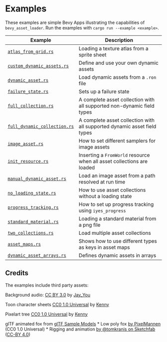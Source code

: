 # Examples

These examples are simple Bevy Apps illustrating the capabilities of `bevy_asset_loader`. Run the examples
with `cargo run --example <example>`.

| Example                                                  | Description                                                              |
|----------------------------------------------------------|--------------------------------------------------------------------------|
| [`atlas_from_grid.rs`](atlas_from_grid.rs)               | Loading a texture atlas from a sprite sheet                              |
| [`custom_dynamic_assets.rs`](custom_dynamic_assets.rs)   | Define and use your own dynamic assets                                   |
| [`dynamic_asset.rs`](dynamic_asset.rs)                   | Load dynamic assets from a `.ron` file                                   |
| [`failure_state.rs`](failure_state.rs)                   | Sets up a failure state                                                  |
| [`full_collection.rs`](full_collection.rs)               | A complete asset collection with all supported non-dynamic field types   |
| [`full_dynamic_collection.rs`](full_dynamic_collection.rs) | A complete asset collection with all supported dynamic asset field types |
| [`image_asset.rs`](image_asset.rs)                       | How to set different samplers for image assets                           |
| [`init_resource.rs`](init_resource.rs)                   | Inserting a `FromWorld` resource when all asset collections are loaded   |
| [`manual_dynamic_asset.rs`](manual_dynamic_asset.rs)     | Load an image asset from a path resolved at run time                     |
| [`no_loading_state.rs`](no_loading_state.rs)             | How to use asset collections without a loading state                     |
| [`progress_tracking.rs`](progress_tracking.rs)           | How to set up progress tracking using `iyes_progress`                    |
| [`standard_material.rs`](standard_material.rs)           | Loading a standard material from a png file                              |
| [`two_collections.rs`](two_collections.rs)               | Load multiple asset collections                                          |
| [`asset_maps.rs`](asset_maps.rs)                         | Shows how to use different types as keys in asset maps                   |
| [`dynamic_asset_arrays.rs`](dynamic_asset_arrays.rs)                         | Defines dynamic assets in arrays                                         |

## Credits

The examples include third party assets:

Background audio: [CC BY 3.0](https://creativecommons.org/licenses/by/3.0/)
by [Jay_You](https://freesound.org/people/Jay_You/sounds/460432/)

Toon character sheets [CC0 1.0 Universal](https://creativecommons.org/publicdomain/zero/1.0/)
by [Kenny](https://kenney.nl/assets/toon-characters-1)

Pixelart tree [CC0 1.0 Universal](https://creativecommons.org/publicdomain/zero/1.0/)
by [Kenny](https://www.kenney.nl/assets/tiny-town)

glTF animated fox from [glTF Sample Models][fox]
    * Low poly fox [by PixelMannen] (CC0 1.0 Universal)
    * Rigging and animation [by @tomkranis on Sketchfab] ([CC-BY 4.0])

[fox]: https://github.com/KhronosGroup/glTF-Sample-Models/tree/master/2.0/Fox
[by PixelMannen]: https://opengameart.org/content/fox-and-shiba
[by @tomkranis on Sketchfab]: https://sketchfab.com/models/371dea88d7e04a76af5763f2a36866bc
[CC-BY 4.0]: https://creativecommons.org/licenses/by/4.0/

